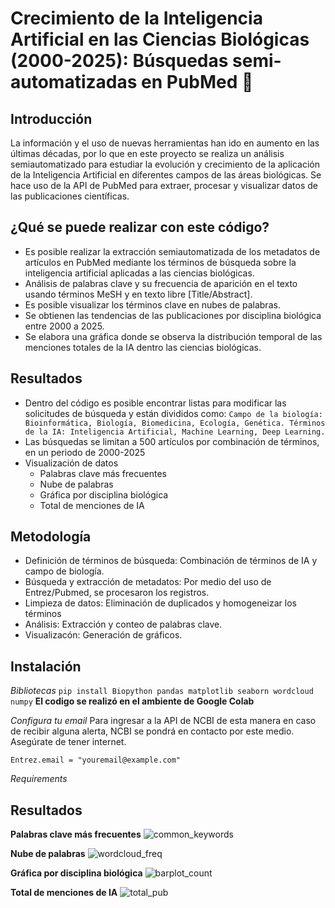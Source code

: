 # Crecimiento de la Inteligencia Artificial en las Ciencias Biológicas (2000-2025): Búsquedas semi-automatizadas en PubMed 🔬

## **Introducción**
La información y el uso de nuevas herramientas han ido en aumento en las últimas décadas, por lo que en este proyecto se realiza un análisis semiautomatizado para estudiar la evolución y crecimiento de la aplicación de la Inteligencia Artificial en diferentes campos de las áreas biológicas. Se hace uso de la API de PubMed para extraer, procesar y visualizar datos de las publicaciones científicas. 


## **¿Qué se puede realizar con este código?**

- Es posible realizar la extracción semiautomatizada de los metadatos de artículos en PubMed mediante los términos de búsqueda sobre la inteligencia artificial aplicadas a las ciencias biológicas.
- Análisis de palabras clave y su frecuencia de aparición en el texto usando términos MeSH y en texto libre [Title/Abstract].
- Es posible visualizar los términos clave en nubes de palabras.
- Se obtienen las tendencias de las publicaciones por disciplina biológica entre 2000 a 2025.
- Se elabora una gráfica donde se observa la distribución temporal de las menciones totales de la IA dentro las ciencias biológicas.

## **Resultados**

   - Dentro del código es posible encontrar listas para modificar las solicitudes de búsqueda y están divididos como:
   ```Campo de la biología: Bioinformática, Biología, Biomedicina, Ecología, Genética. Términos de la IA: Inteligencia Artificial, Machine Learning, Deep Learning.```
   - Las búsquedas se limitan a 500 artículos por combinación de términos, en un periodo de 2000-2025
   - Visualización de datos
     - Palabras clave más frecuentes
     - Nube de palabras
     - Gráfica por disciplina biológica
     - Total de menciones de IA
    
## **Metodología**

- Definición de términos de búsqueda: Combinación de términos de IA y campo de biología.
- Búsqueda y extracción de metadatos: Por medio del uso de Entrez/Pubmed, se procesaron los registros.
- Limpieza de datos: Eliminación de duplicados y homogeneizar los términos
- Análisis: Extracción y conteo de palabras clave.
- Visualizacón: Generación de gráficos.

## **Instalación** 

*Bibliotecas*
```pip install Biopython pandas matplotlib seaborn wordcloud numpy``` 
**El codigo se realizó en el ambiente de Google Colab**

*Configura tu email*
Para ingresar a la API de NCBI de esta manera en caso de recibir alguna alerta, NCBI se pondrá en contacto por este medio. Asegúrate de tener internet.

```
Entrez.email = "youremail@example.com"
```


*Requirements*


## Resultados

**Palabras clave más frecuentes**
![common_keywords](https://github.com/user-attachments/assets/7579523f-c79f-43df-9175-a1814ec2b037)


**Nube de palabras**
![wordcloud_freq](https://github.com/user-attachments/assets/049f336a-6a3e-40aa-8f60-79e7eb4d83f4)

**Gráfica por disciplina biológica**
![barplot_count](https://github.com/user-attachments/assets/9cd08c01-c983-421f-9711-6c6c4844aafe)

**Total de menciones de IA**
![total_pub](https://github.com/user-attachments/assets/ecdf4228-a2dd-4617-83bf-7df776ea19be)


